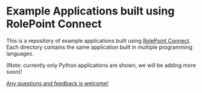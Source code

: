 # Example Applications built using RolePoint Connect

This is a repository of example applications built using [RolePoint Connect](https://rolepoint-connect.readme.io). Each directory contains the same application built in multiple programming languages.

(Note: currently only Python applications are shown, we will be adding more soon)!


[Any questions and feedback is welcome!](https://rolepoint-connect.readme.io/discuss)
